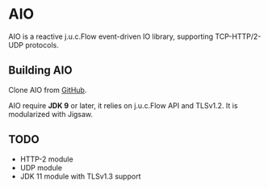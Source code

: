 # AIO
AIO is a reactive j.u.c.Flow event-driven IO library, supporting TCP-HTTP/2-UDP protocols.

## Building AIO
Clone AIO from [GitHub](https://github.com/pull-vert/aio).

AIO require **JDK 9** or later, it relies on j.u.c.Flow API and TLSv1.2. It is modularized with Jigsaw.

## TODO
* HTTP-2 module
* UDP module
* JDK 11 module with TLSv1.3 support
